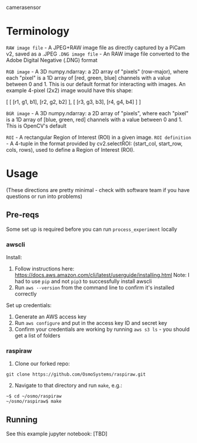 camerasensor


# Terminology
`RAW image file` - A JPEG+RAW image file as directly captured by a PiCam v2, saved as a .JPEG
`.DNG image file` - An RAW image file converted to the Adobe Digital Negative (.DNG) format

`RGB image` - A 3D numpy.ndarray: a 2D array of "pixels" (row-major), where each "pixel" is a 1D array of [red, green, blue] channels with a value between 0 and 1. This is our default format for interacting with images. An example 4-pixel (2x2) image would have this shape:

[
 [ [r1, g1, b1], [r2, g2, b2] ],
 [ [r3, g3, b3], [r4, g4, b4] ]
]

`BGR image` - A 3D numpy.ndarray: a 2D array of "pixels", where each "pixel" is a 1D array of [blue, green, red] channels with a value between 0 and 1. This is OpenCV's default

`ROI` - A rectangular Region of Interest (ROI) in a given image.
`ROI definition` - A 4-tuple in the format provided by cv2.selectROI: (start_col, start_row, cols, rows), used to define a Region of Interest (ROI).


# Usage
(These directions are pretty minimal - check with software team if you have questions or run into problems)

## Pre-reqs
Some set up is required before you can run `process_experiment` locally

### awscli
Install:
1. Follow instructions here: https://docs.aws.amazon.com/cli/latest/userguide/installing.html
Note: I had to use `pip` and not `pip3` to successfully install awscli
2. Run `aws --version` from the command line to confirm it's installed correctly

Set up credentials:
1. Generate an AWS access key
2. Run `aws configure` and put in the access key ID and secret key
3. Confirm your credentials are working by running `aws s3 ls` - you should get a list of folders

### raspiraw
1. Clone our forked repo:
```
git clone https://github.com/OsmoSystems/raspiraw.git
```

2. Navigate to that directory and run `make`, e.g.:
```
~$ cd ~/osmo/raspiraw
~/osmo/raspiraw$ make
```

## Running
See this example jupyter notebook: [TBD]
